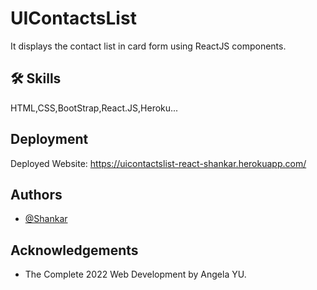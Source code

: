 
# UIContactsList
 It displays the contact list in card form using ReactJS components.

## 🛠 Skills
HTML,CSS,BootStrap,React.JS,Heroku...


## Deployment

Deployed Website: https://uicontactslist-react-shankar.herokuapp.com/


## Authors

- [@Shankar](https://github.com/shankar55)


## Acknowledgements

 - The Complete 2022 Web Development by Angela YU.